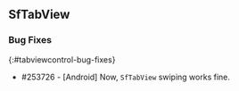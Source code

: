 ## SfTabView

### Bug Fixes
{:#tabviewcontrol-bug-fixes}

* \#253726 - [Android] Now, `SfTabView` swiping works fine.
